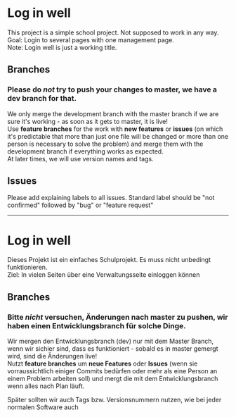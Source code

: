 # Log in well
This project is a simple school project. Not supposed to work in any way.  
Goal: Login to several pages with one management page.  
Note: Login well is just a working title.  

## Branches  
### Please do _not_ try to push your changes to master, we have a dev branch for that.  
We only merge the development branch with the master branch if we are sure it's working - as soon as it gets to master, it is live!  
Use **feature branches** for the work with **new features** or **issues** (on which it's predictable that more than just one file will be changed or more than one person is necessary to solve the problem) and merge them with the development branch if everything works as expected.  
At later times, we will use version names and tags.

## Issues
Please add explaining labels to all issues.
Standard label should be "not confirmed" followed by "bug" or "feature request"

----
# Log in well
Dieses Projekt ist ein einfaches Schulprojekt. Es muss nicht unbedingt funktionieren.  
Ziel: In vielen Seiten über eine Verwaltungsseite einloggen können

## Branches
### Bitte _nicht_ versuchen, Änderungen nach master zu pushen, wir haben einen Entwicklungsbranch für solche Dinge.
Wir mergen den Entwicklungsbranch (dev) nur mit dem Master Branch, wenn wir sichier sind, dass es funktioniert - sobald es in master gemergt wird, sind die Änderungen live!  
Nutzt **feature branches** um **neue Features** oder **Issues** (wenn sie vorraussichtlich einiger Commits bedürfen oder mehr als eine Person an einem Problem arbeiten soll) und mergt die mit dem Entwicklungsbranch wenn alles nach Plan läuft.  

Später sollten wir auch Tags bzw. Versionsnummern nutzen, wie bei jeder normalen Software auch
